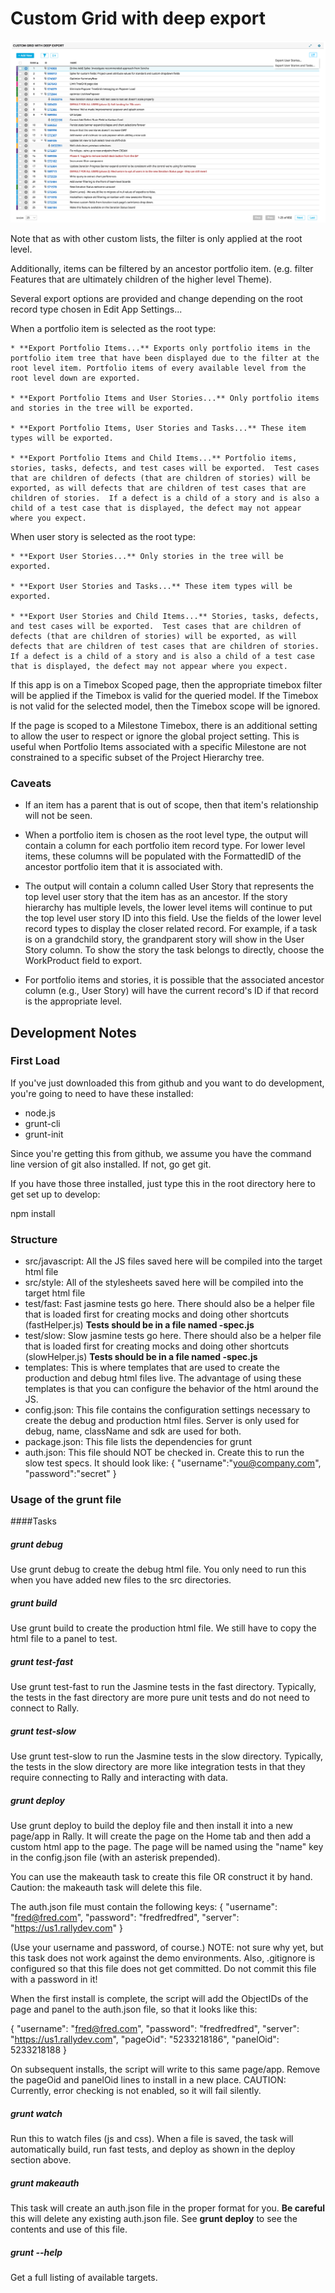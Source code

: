 # Custom Grid with deep export

![](screenshot.png)

Note that as with other custom lists, the filter is only applied at the root level.

Additionally, items can be filtered by an ancestor portfolio item. (e.g. filter Features that are ultimately children of the higher level Theme).

Several export options are provided and change depending on the root record type
chosen in Edit App Settings...

When a portfolio item is selected as the root type:

    * **Export Portfolio Items...** Exports only portfolio items in the portfolio item tree that have been displayed due to the filter at the root level item. Portfolio items of every available level from the root level down are exported.

    * **Export Portfolio Items and User Stories...** Only portfolio items and stories in the tree will be exported.

    * **Export Portfolio Items, User Stories and Tasks...** These item types will be exported.

    * **Export Portfolio Items and Child Items...** Portfolio items, stories, tasks, defects, and test cases will be exported.  Test cases that are children of defects (that are children of stories) will be exported, as will defects that are children of test cases that are children of stories.  If a defect is a child of a story and is also a child of a test case that is displayed, the defect may not appear where you expect.


When user story is selected as the root type:

    * **Export User Stories...** Only stories in the tree will be exported.

    * **Export User Stories and Tasks...** These item types will be exported.

    * **Export User Stories and Child Items...** Stories, tasks, defects, and test cases will be exported.  Test cases that are children of defects (that are children of stories) will be exported, as will defects that are children of test cases that are children of stories.  If a defect is a child of a story and is also a child of a test case that is displayed, the defect may not appear where you expect.

If this app is on a Timebox Scoped page, then the appropriate timebox filter
will be applied if the Timebox is valid for the queried model.  If the Timebox
is not valid for the selected model, then the Timebox scope will be ignored.

If the page is scoped to a Milestone Timebox, there is an additional setting
to allow the user to respect or ignore the global project setting. This is
useful when Portfolio Items associated with a specific Milestone are not
constrained to a specific subset of the Project Hierarchy tree.

### Caveats
* If an item has a parent that is out of scope, then that item's relationship will not be seen.

* When a portfolio item is chosen as the root level type, the output will contain a column for each portfolio item record type.  For lower level items, these columns will be populated with the FormattedID of the ancestor portfolio item that it is associated with.  

* The output will contain a column called User Story that represents the top level user story that the item has as an ancestor.  If the story hierarchy has multiple levels, the lower level items will continue to put the top level user story ID into this field.  Use the fields of the lower level record types to display the closer related record.  For example, if a task is on a grandchild story, the grandparent story will show in the User Story column.  To show the story the task belongs to directly, choose the WorkProduct field to export.

* For portfolio items and stories, it is possible that the associated ancestor column (e.g., User Story) will have the current record's ID if that record is the appropriate level.  

## Development Notes

### First Load

If you've just downloaded this from github and you want to do development,
you're going to need to have these installed:

 * node.js
 * grunt-cli
 * grunt-init

Since you're getting this from github, we assume you have the command line
version of git also installed.  If not, go get git.

If you have those three installed, just type this in the root directory here
to get set up to develop:

  npm install

### Structure

  * src/javascript:  All the JS files saved here will be compiled into the
  target html file
  * src/style: All of the stylesheets saved here will be compiled into the
  target html file
  * test/fast: Fast jasmine tests go here.  There should also be a helper
  file that is loaded first for creating mocks and doing other shortcuts
  (fastHelper.js) **Tests should be in a file named <something>-spec.js**
  * test/slow: Slow jasmine tests go here.  There should also be a helper
  file that is loaded first for creating mocks and doing other shortcuts
  (slowHelper.js) **Tests should be in a file named <something>-spec.js**
  * templates: This is where templates that are used to create the production
  and debug html files live.  The advantage of using these templates is that
  you can configure the behavior of the html around the JS.
  * config.json: This file contains the configuration settings necessary to
  create the debug and production html files.  Server is only used for debug,
  name, className and sdk are used for both.
  * package.json: This file lists the dependencies for grunt
  * auth.json: This file should NOT be checked in.  Create this to run the
  slow test specs.  It should look like:
    {
        "username":"you@company.com",
        "password":"secret"
    }

### Usage of the grunt file
####Tasks

##### grunt debug

Use grunt debug to create the debug html file.  You only need to run this when you have added new files to
the src directories.

##### grunt build

Use grunt build to create the production html file.  We still have to copy the html file to a panel to test.

##### grunt test-fast

Use grunt test-fast to run the Jasmine tests in the fast directory.  Typically, the tests in the fast
directory are more pure unit tests and do not need to connect to Rally.

##### grunt test-slow

Use grunt test-slow to run the Jasmine tests in the slow directory.  Typically, the tests in the slow
directory are more like integration tests in that they require connecting to Rally and interacting with
data.

##### grunt deploy

Use grunt deploy to build the deploy file and then install it into a new page/app in Rally.  It will create the page on the Home tab and then add a custom html app to the page.  The page will be named using the "name" key in the config.json file (with an asterisk prepended).

You can use the makeauth task to create this file OR construct it by hand.  Caution: the
makeauth task will delete this file.

The auth.json file must contain the following keys:
{
    "username": "fred@fred.com",
    "password": "fredfredfred",
    "server": "https://us1.rallydev.com"
}

(Use your username and password, of course.)  NOTE: not sure why yet, but this task does not work against the demo environments.  Also, .gitignore is configured so that this file does not get committed.  Do not commit this file with a password in it!

When the first install is complete, the script will add the ObjectIDs of the page and panel to the auth.json file, so that it looks like this:

{
    "username": "fred@fred.com",
    "password": "fredfredfred",
    "server": "https://us1.rallydev.com",
    "pageOid": "5233218186",
    "panelOid": 5233218188
}

On subsequent installs, the script will write to this same page/app. Remove the
pageOid and panelOid lines to install in a new place.  CAUTION:  Currently, error checking is not enabled, so it will fail silently.

##### grunt watch

Run this to watch files (js and css).  When a file is saved, the task will automatically build, run fast tests, and deploy as shown in the deploy section above.

##### grunt makeauth

This task will create an auth.json file in the proper format for you.  **Be careful** this will delete any existing auth.json file.  See **grunt deploy** to see the contents and use of this file.

##### grunt --help  

Get a full listing of available targets.
